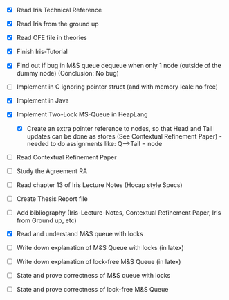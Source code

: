- [x] Read Iris Technical Reference
- [x] Read Iris from the ground up
- [x] Read OFE file in theories
- [x] Finish Iris-Tutorial
- [x] Find out if bug in M&S queue dequeue when only 1 node (outside of the dummy node) (Conclusion: No bug)
- [ ] Implement in C ignoring pointer struct (and with memory leak: no free)
- [x] Implement in Java
- [x] Implement Two-Lock MS-Queue in HeapLang
  - [x] Create an extra pointer reference to nodes, so that Head and Tail updates can be done as stores (See Contextual Refinement Paper) - needed to do assignments like: Q–>Tail = node

- [ ] Read Contextual Refinement Paper
- [ ] Study the Agreement RA
- [ ] Read chapter 13 of Iris Lecture Notes (Hocap style Specs)

- [ ] Create Thesis Report file
- [ ] Add bibliography (Iris-Lecture-Notes, Contextual Refinement Paper, Iris from Ground up, etc)

- [x] Read and understand M&S queue with locks
- [ ] Write down explanation of M&S Queue with locks (in latex)
- [ ] Write down explanation of lock-free M&S Queue (in latex)

- [ ] State and prove correctness of M&S queue with locks

- [ ] State and prove correctness of lock-free M&S Queue
